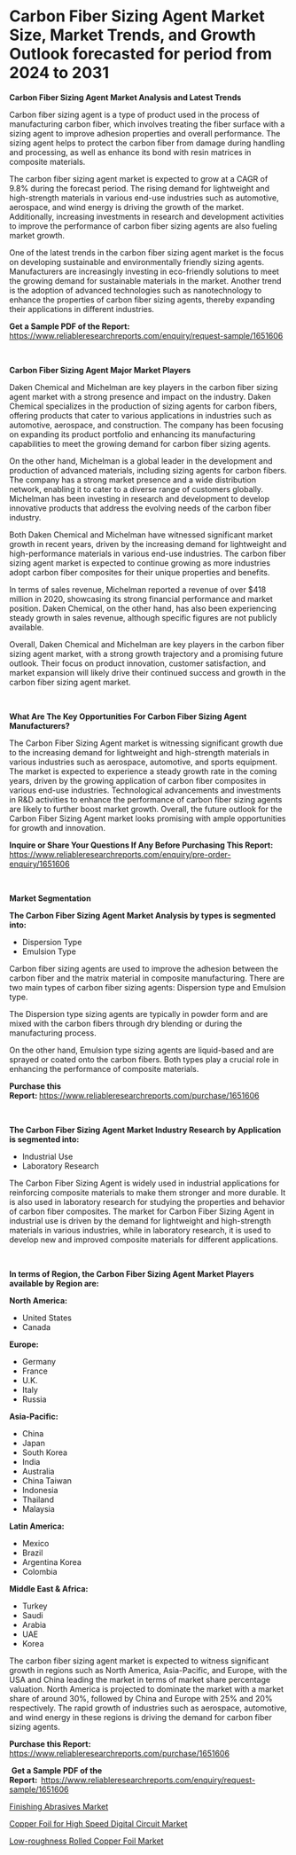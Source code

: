 <p><h1>Carbon Fiber Sizing Agent Market Size, Market Trends, and Growth Outlook forecasted for period from 2024 to 2031</h1></p><p><strong>Carbon Fiber Sizing Agent Market Analysis and Latest Trends</strong></p>
<p><p>Carbon fiber sizing agent is a type of product used in the process of manufacturing carbon fiber, which involves treating the fiber surface with a sizing agent to improve adhesion properties and overall performance. The sizing agent helps to protect the carbon fiber from damage during handling and processing, as well as enhance its bond with resin matrices in composite materials.</p><p>The carbon fiber sizing agent market is expected to grow at a CAGR of 9.8% during the forecast period. The rising demand for lightweight and high-strength materials in various end-use industries such as automotive, aerospace, and wind energy is driving the growth of the market. Additionally, increasing investments in research and development activities to improve the performance of carbon fiber sizing agents are also fueling market growth.</p><p>One of the latest trends in the carbon fiber sizing agent market is the focus on developing sustainable and environmentally friendly sizing agents. Manufacturers are increasingly investing in eco-friendly solutions to meet the growing demand for sustainable materials in the market. Another trend is the adoption of advanced technologies such as nanotechnology to enhance the properties of carbon fiber sizing agents, thereby expanding their applications in different industries.</p></p>
<p><strong>Get a Sample PDF of the Report:&nbsp;</strong> <a href="https://www.reliableresearchreports.com/enquiry/request-sample/1651606">https://www.reliableresearchreports.com/enquiry/request-sample/1651606</a></p>
<p>&nbsp;</p>
<p><strong>Carbon Fiber Sizing Agent Major Market Players</strong></p>
<p><p>Daken Chemical and Michelman are key players in the carbon fiber sizing agent market with a strong presence and impact on the industry. Daken Chemical specializes in the production of sizing agents for carbon fibers, offering products that cater to various applications in industries such as automotive, aerospace, and construction. The company has been focusing on expanding its product portfolio and enhancing its manufacturing capabilities to meet the growing demand for carbon fiber sizing agents.</p><p>On the other hand, Michelman is a global leader in the development and production of advanced materials, including sizing agents for carbon fibers. The company has a strong market presence and a wide distribution network, enabling it to cater to a diverse range of customers globally. Michelman has been investing in research and development to develop innovative products that address the evolving needs of the carbon fiber industry.</p><p>Both Daken Chemical and Michelman have witnessed significant market growth in recent years, driven by the increasing demand for lightweight and high-performance materials in various end-use industries. The carbon fiber sizing agent market is expected to continue growing as more industries adopt carbon fiber composites for their unique properties and benefits.</p><p>In terms of sales revenue, Michelman reported a revenue of over $418 million in 2020, showcasing its strong financial performance and market position. Daken Chemical, on the other hand, has also been experiencing steady growth in sales revenue, although specific figures are not publicly available.</p><p>Overall, Daken Chemical and Michelman are key players in the carbon fiber sizing agent market, with a strong growth trajectory and a promising future outlook. Their focus on product innovation, customer satisfaction, and market expansion will likely drive their continued success and growth in the carbon fiber sizing agent market.</p></p>
<p>&nbsp;</p>
<p><strong>What Are The Key Opportunities For Carbon Fiber Sizing Agent Manufacturers?</strong></p>
<p><p>The Carbon Fiber Sizing Agent market is witnessing significant growth due to the increasing demand for lightweight and high-strength materials in various industries such as aerospace, automotive, and sports equipment. The market is expected to experience a steady growth rate in the coming years, driven by the growing application of carbon fiber composites in various end-use industries. Technological advancements and investments in R&D activities to enhance the performance of carbon fiber sizing agents are likely to further boost market growth. Overall, the future outlook for the Carbon Fiber Sizing Agent market looks promising with ample opportunities for growth and innovation.</p></p>
<p><strong>Inquire or Share Your Questions If Any Before Purchasing This Report:</strong> <a href="https://www.reliableresearchreports.com/enquiry/pre-order-enquiry/1651606">https://www.reliableresearchreports.com/enquiry/pre-order-enquiry/1651606</a></p>
<p>&nbsp;</p>
<p><strong>Market Segmentation</strong></p>
<p><strong>The Carbon Fiber Sizing Agent Market Analysis by types is segmented into:</strong></p>
<p><ul><li>Dispersion Type</li><li>Emulsion Type</li></ul></p>
<p><p>Carbon fiber sizing agents are used to improve the adhesion between the carbon fiber and the matrix material in composite manufacturing. There are two main types of carbon fiber sizing agents: Dispersion type and Emulsion type. </p><p>The Dispersion type sizing agents are typically in powder form and are mixed with the carbon fibers through dry blending or during the manufacturing process. </p><p>On the other hand, Emulsion type sizing agents are liquid-based and are sprayed or coated onto the carbon fibers. Both types play a crucial role in enhancing the performance of composite materials.</p></p>
<p><strong>Purchase this Report:&nbsp;</strong><a href="https://www.reliableresearchreports.com/purchase/1651606">https://www.reliableresearchreports.com/purchase/1651606</a></p>
<p>&nbsp;</p>
<p><strong>The Carbon Fiber Sizing Agent Market Industry Research by Application is segmented into:</strong></p>
<p><ul><li>Industrial Use</li><li>Laboratory Research</li></ul></p>
<p><p>The Carbon Fiber Sizing Agent is widely used in industrial applications for reinforcing composite materials to make them stronger and more durable. It is also used in laboratory research for studying the properties and behavior of carbon fiber composites. The market for Carbon Fiber Sizing Agent in industrial use is driven by the demand for lightweight and high-strength materials in various industries, while in laboratory research, it is used to develop new and improved composite materials for different applications.</p></p>
<p>&nbsp;</p>
<p><strong>In terms of Region, the Carbon Fiber Sizing Agent Market Players available by Region are:</strong></p>
<p>
    <p> <strong> North America: </strong>
        <ul>
            <li>United States</li>
            <li>Canada</li>
        </ul>
        </p> 
    <p> <strong> Europe: </strong>
        <ul>
            <li>Germany</li>
            <li>France</li>
            <li>U.K.</li>
            <li>Italy</li>
            <li>Russia</li>
        </ul>
        </p> 
    <p> <strong> Asia-Pacific: </strong>
        <ul>
            <li>China</li>
            <li>Japan</li>
            <li>South Korea</li>
            <li>India</li>
            <li>Australia</li>
            <li>China Taiwan</li>
            <li>Indonesia</li>
            <li>Thailand</li>
            <li>Malaysia</li>
        </ul>
        </p> 
    <p> <strong> Latin America: </strong>
        <ul>
            <li>Mexico</li>
            <li>Brazil</li>
            <li>Argentina Korea</li>
            <li>Colombia</li>
        </ul>
        </p> 
    <p> <strong> Middle East & Africa: </strong>
        <ul>
            <li>Turkey</li>
            <li>Saudi</li>
            <li>Arabia</li>
            <li>UAE</li>
            <li>Korea</li>
        </ul>
    </p>
    </p>
<p><p>The carbon fiber sizing agent market is expected to witness significant growth in regions such as North America, Asia-Pacific, and Europe, with the USA and China leading the market in terms of market share percentage valuation. North America is projected to dominate the market with a market share of around 30%, followed by China and Europe with 25% and 20% respectively. The rapid growth of industries such as aerospace, automotive, and wind energy in these regions is driving the demand for carbon fiber sizing agents.</p></p>
<p><strong>Purchase this Report: </strong><a href="https://www.reliableresearchreports.com/purchase/1651606">https://www.reliableresearchreports.com/purchase/1651606</a></p>
<p>&nbsp;<strong>Get a Sample PDF of the Report:&nbsp;&nbsp;</strong><a href="https://www.reliableresearchreports.com/enquiry/request-sample/1651606">https://www.reliableresearchreports.com/enquiry/request-sample/1651606</a></p>
<p><strong></strong></p>
<p><p><a href="https://github.com/moyahfrancoestellec51j635wcx/Market-Research-Report-List-1/blob/main/finishing-abrasives-market.md">Finishing Abrasives Market</a></p><p><a href="https://view.publitas.com/reportprime-1/copper-foil-for-high-speed-digital-circuit-market-dynamics-2023-2030-also-about-its-market-trends-projections-and-opportunities/">Copper Foil for High Speed Digital Circuit Market</a></p><p><a href="https://view.publitas.com/reportprime-1/low-roughness-rolled-copper-foil-market-size-and-growth-market-segmentation-regional-and-country-breakdowns-and-market-trends-for-period-from-2023-2030/">Low-roughness Rolled Copper Foil Market</a></p></p>